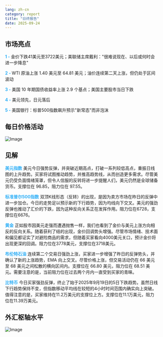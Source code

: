 ```yaml
---
lang: zh-cn
category: report
title: "日终报告"
date: 2025-09-24
---
```



<h2>市场亮点</h2>
<strong style="color: #2caef7;">1 - </strong> 金价下跌41美元至3722美元；美联储主席戴利："很难说现在、以后或何时会进一步降息"


<strong style="color: #2caef7;">2 - </strong> WTI 原油上涨 1.40 美元至 64.81 美元；油价连续第二天上涨，但仍处于区间波动

<strong style="color: #2caef7;">3 - </strong> 美国 10 年期国债收益率上涨 2.9 个基点；美国主要股市当日下跌

<strong style="color: #2caef7;">4 - </strong> 美元领先，日元落后

<strong style="color: #2caef7;">5 - </strong> 美国银行：标普500指数飙升预示"新常态"而非泡沫



<h2>每日价格活动</h2>
<img src="https://markleighedu.github.io/img/Sep-2025/24-Sep-2025/price.jpg" alt="Image"/>

<h2>见解</h2>
<strong style="color: #2caef7;">美元指数</strong> 美元今日强势反弹，并突破近期高点，打破一系列较低高点，重振日线图的上升趋势。买家将试图推动趋势，并推高趋势线，从而创造更多需求。尽管美元仍受负面情绪笼罩，但令人信服的反转将进一步提醒人们，美元仍然是全球储备货币。支撑位在 96.85，阻力位在 97.55。

<strong style="color: #2caef7;">标准普尔500指数</strong> 双顶K线形态（反转）的出现，是因为卖方市场在昨日的反弹中进一步加仓。今日的走势足以预示新的下行趋势，因为均线向下交叉。美元的强劲反弹也推动了汇价的下跌，因为这种反向关系正在发挥作用。阻力位在6728，支撑位在6676。

<strong style="color: #2caef7;">黄金</strong> 正如股市因美元走强而遭遇抛售一样，我们也看到了金价与美元上涨方向相反的反向关系。随着获利了结的出现，金价回调势头增强。尽管市场情绪、技术面和偏见都证实了对避险商品的需求，但随着买家看向4000美元关口，预计金价将出现更深的回调。阻力位在3778美元，支撑位在3718美元。

<strong style="color: #2caef7;">布伦特石油</strong> 连续第二个交易日强劲上涨，买家进一步增强了昨日的反弹势头，并确认了新的上涨趋势，EMA 向上交叉。尽管价格上涨，但交易活动仍在 66 美元至 68 美元之间松散的横向区间内。支撑位在 66.80 美元，阻力位在 68.51 美元。需要注意的是，当前阻力位在过去两个月内一直受到买家的青睐。

<strong style="color: #2caef7;">比特币</strong> 今日买家强劲反弹，终止了始于2025年9月19日的5日下跌趋势。虽然日线下行趋势保持不变，但指数移动平均线在较短的4小时时间范围内确实向上突破。值得注意的是，买家维持在11.2万美元的支撑位上方。支撑位在11.1万美元，阻力位在11.39万美元。



<h2>外汇枢轴水平</h2>
<img src="https://markleighedu.github.io/img/Sep-2025/24-Sep-2025/pivot.jpg" alt="Image"/>